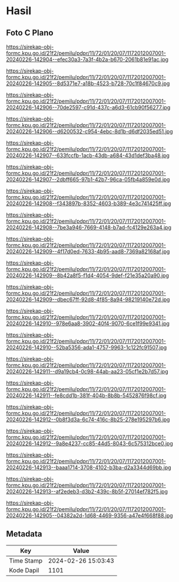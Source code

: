 # Hasil

## Foto C Plano

https://sirekap-obj-formc.kpu.go.id/21f2/pemilu/pdpr/11/72/01/20/07/1172012007001-20240226-142904--efec30a3-7a3f-4b2a-b670-2061b81e91ac.jpg

https://sirekap-obj-formc.kpu.go.id/21f2/pemilu/pdpr/11/72/01/20/07/1172012007001-20240226-142905--8d5371e7-a18b-4523-b728-70c1f84670c9.jpg

https://sirekap-obj-formc.kpu.go.id/21f2/pemilu/pdpr/11/72/01/20/07/1172012007001-20240226-142906--70de2597-c91d-437c-a6d3-61cb90f56277.jpg

https://sirekap-obj-formc.kpu.go.id/21f2/pemilu/pdpr/11/72/01/20/07/1172012007001-20240226-142906--d6200532-c954-4ebc-8d1b-d6df2035ed51.jpg

https://sirekap-obj-formc.kpu.go.id/21f2/pemilu/pdpr/11/72/01/20/07/1172012007001-20240226-142907--633fccfb-1acb-43db-a684-43d1def3ba48.jpg

https://sirekap-obj-formc.kpu.go.id/21f2/pemilu/pdpr/11/72/01/20/07/1172012007001-20240226-142907--2dbff665-97b1-42b7-96ca-05fb4a859e0d.jpg

https://sirekap-obj-formc.kpu.go.id/21f2/pemilu/pdpr/11/72/01/20/07/1172012007001-20240226-142908--f343897b-8352-4603-b389-4e3c741425ff.jpg

https://sirekap-obj-formc.kpu.go.id/21f2/pemilu/pdpr/11/72/01/20/07/1172012007001-20240226-142908--7be3a946-7669-4148-b7ad-fc4129e263a4.jpg

https://sirekap-obj-formc.kpu.go.id/21f2/pemilu/pdpr/11/72/01/20/07/1172012007001-20240226-142909--4f17d0ed-7633-4b95-aad8-7369a82168af.jpg

https://sirekap-obj-formc.kpu.go.id/21f2/pemilu/pdpr/11/72/01/20/07/1172012007001-20240226-142909--8b42a8f5-f1d4-4054-9def-f21e35a20a90.jpg

https://sirekap-obj-formc.kpu.go.id/21f2/pemilu/pdpr/11/72/01/20/07/1172012007001-20240226-142909--dbec67ff-92d8-4f85-8a94-98219140e72d.jpg

https://sirekap-obj-formc.kpu.go.id/21f2/pemilu/pdpr/11/72/01/20/07/1172012007001-20240226-142910--978e6aa8-3902-40f4-9070-6ce1f99e9341.jpg

https://sirekap-obj-formc.kpu.go.id/21f2/pemilu/pdpr/11/72/01/20/07/1172012007001-20240226-142910--52ba5356-ada1-4757-9963-1c122fc91507.jpg

https://sirekap-obj-formc.kpu.go.id/21f2/pemilu/pdpr/11/72/01/20/07/1172012007001-20240226-142911--d9a19cb4-0c98-44ab-aa23-05cf1e2b7d57.jpg

https://sirekap-obj-formc.kpu.go.id/21f2/pemilu/pdpr/11/72/01/20/07/1172012007001-20240226-142911--fe8cdd1b-381f-404b-8b8b-5452876f98cf.jpg

https://sirekap-obj-formc.kpu.go.id/21f2/pemilu/pdpr/11/72/01/20/07/1172012007001-20240226-142912--0b8f3d3a-6c74-416c-8b25-278e195297b6.jpg

https://sirekap-obj-formc.kpu.go.id/21f2/pemilu/pdpr/11/72/01/20/07/1172012007001-20240226-142912--9a8e4237-cc85-44d5-8043-6c575312bce0.jpg

https://sirekap-obj-formc.kpu.go.id/21f2/pemilu/pdpr/11/72/01/20/07/1172012007001-20240226-142913--baaa1714-3708-4102-b3ba-d2a3344d69bb.jpg

https://sirekap-obj-formc.kpu.go.id/21f2/pemilu/pdpr/11/72/01/20/07/1172012007001-20240226-142913--af2edeb3-d3b2-439c-8b5f-27014ef782f5.jpg

https://sirekap-obj-formc.kpu.go.id/21f2/pemilu/pdpr/11/72/01/20/07/1172012007001-20240226-142905--04382a2d-1d68-4469-9356-a47e4f668f88.jpg


## Metadata

| Key        | Value               |
| ---------- | ------------------- |
| Time Stamp | 2024-02-26 15:03:43 |
| Kode Dapil | 1101                |



